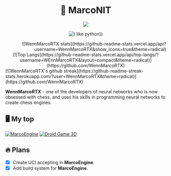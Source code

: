 <div id="marconit-big-text" align="center">
    <br/>
    <h1>📄 MarcoNIT</h1>
</div>

<p align="center"><img src="https://gpvc.arturio.dev/WennMarcoRTX"/></p>

<div id="badges" align="center">
    
![I like python))](https://img.shields.io/badge/python-%2314354C.svg?style=for-the-badge&logo=python&logoColor=white)
    
</div>


<div id="stats 1" align="right">
![WennMarcoRTX stats](https://github-readme-stats.vercel.app/api?username=WennMarcoRTX&show_icons=true&theme=radical)

</div>

<div id="stats 2" align="center">
[![Top Langs](https://github-readme-stats.vercel.app/api/top-langs/?username=WEnnMarcoRTX&layout=compact&theme=radical)](https://github.com/WennMarcoRTX)

</div>
    
<div id="stats 3" align="left">
[![WennMarcoRTX's github streak](https://github-readme-streak-stats.herokuapp.com/?user=WennMarcoRTX&theme=radical)](https://github.com/WennMarcoRTX)

</div>
  
**WennMarcoRTX** - one of the developers of neural networks who is now obsessed with chess, and uses his skills in programming neural networks to create chess engines.

## 🖥️ My top
[![MarcoEngine](https://github-readme-stats.vercel.app/api/pin/?username=WennMarcoRTX&repo=MarcoEngine&theme=radical)](https://github.com/WennMarcoRTX/MarcoEngine)
[![Droid Game 3D](https://github-readme-stats.vercel.app/api/pin/?username=WennMarcoRTX&repo=Droid-Game-3D&theme=radical)](https://github.com/WennMarcoRTX/Droid-Game-3D)

## 🔥 Plans
- [X] Create UCI accepting in __MarcoEngine__.
- [X] Add build system for __MarcoEngine__.
